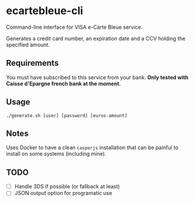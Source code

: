 # ecartebleue-cli

Command-line interface for VISA e-Carte Bleue service.

Generates a credit card number, an expiration date and a CCV holding the specified amount.

## Requirements

You must have subscribed to this service from your bank. **Only tested with Caisse d'Epargne french bank at the moment.**

## Usage

`./generate.sh [user] [password] [euros-amount]`

## Notes

Uses Docker to have a clean `casperjs` installation that can be painful to install on some systems (including mine).

## TODO

- [ ] Handle 3DS if possible (or fallback at least)
- [ ] JSON output option for programatic use

